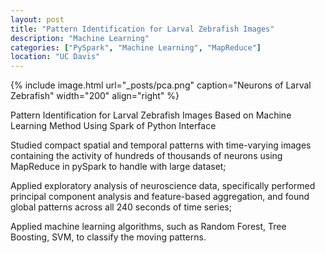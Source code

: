 ```yaml
---
layout: post
title: "Pattern Identification for Larval Zebrafish Images"
description: "Machine Learning"
categories: ["PySpark", "Machine Learning", "MapReduce"]
location: "UC Davis"
---
```

{% include image.html url="_posts/pca.png" caption="Neurons of Larval Zebrafish" width="200" align="right" %}

Pattern Identification for Larval Zebrafish Images Based on Machine Learning Method Using Spark of Python Interface

Studied compact spatial and temporal patterns with time-varying images containing the activity of hundreds of thousands of neurons using MapReduce in pySpark to handle with large dataset;

Applied exploratory analysis of neuroscience data, specifically performed principal component analysis and feature-based aggregation, and found global patterns across all 240 seconds of time series;

Applied machine learning algorithms, such as Random Forest, Tree Boosting, SVM, to classify the moving patterns.
